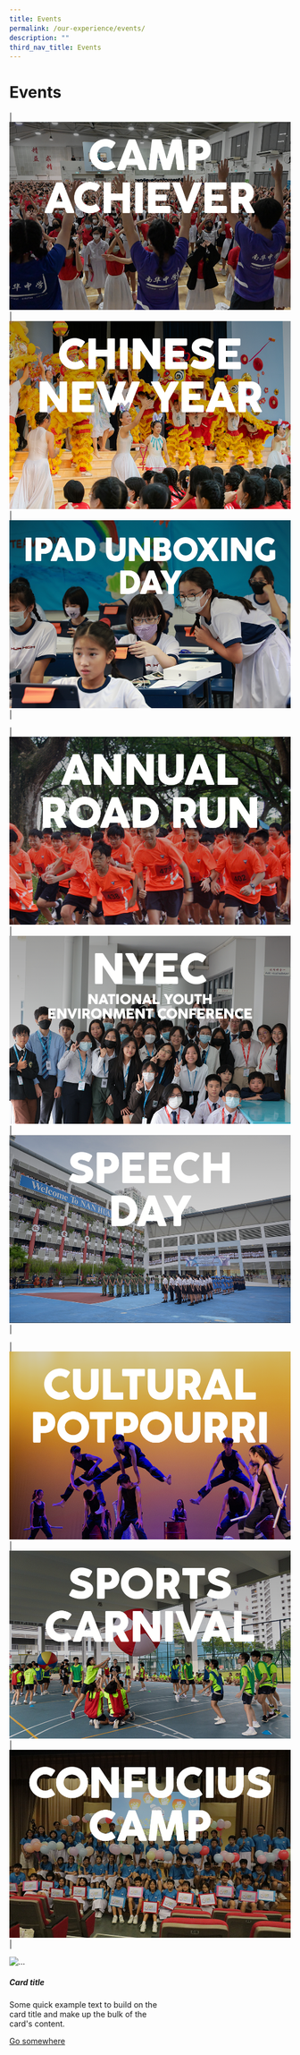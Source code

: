 ```yaml
---
title: Events
permalink: /our-experience/events/
description: ""
third_nav_title: Events
---
```

# Events

|<a href="/our-experience/events/camp-achiever/"><img src="/images/Events%20Page/campachiever2023_945x630.png"></a> | ![](/images/Events%20Page/cny2023_945x630.png) | <a href="/our-experience/events/ipad-unboxing-day/"><img src="/images/Events%20Page/ipadunboxing2023_945x630.png"></a>|

|![](/images/Events%20Page/annualroadrun2023_945x630.png) | ![](/images/Events%20Page/nyec2023_945x630.png) | ![](/images/Events%20Page/speechday2023_945x630.png)|

|![](/images/Events%20Page/culturalpotpourri2023_945x630.png) | ![](/images/Events%20Page/sportscarnival2023_945x630.png) | ![](/images/Events%20Page/confuciuscamp2023_945x630.png)|

<a>
    </a><div style="width: 18rem;" class="card"><a>
      <img alt="..." class="card-img-top" src="...">
      </a><div class="card-body"><a>
        <h5 class="card-title">Card title</h5>
        <p class="card-text">Some quick example text to build on the card title and make up the bulk of the card's content.</p>
        </a><a class="btn btn-primary" href="#">Go somewhere</a>
      </div>
    </div>